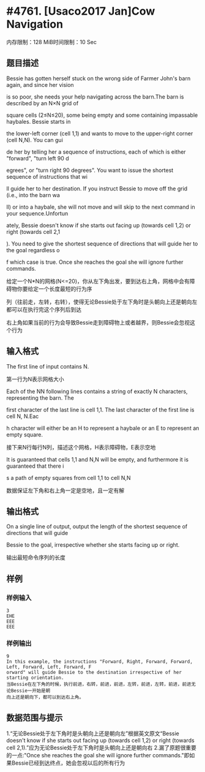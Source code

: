# #4761. [Usaco2017 Jan]Cow Navigation

内存限制：128 MiB时间限制：10 Sec

## 题目描述

Bessie has gotten herself stuck on the wrong side of Farmer John's barn again, and since her vision 

is so poor, she needs your help navigating across the barn.The barn is described by an N&times;N grid of 

square cells (2&le;N&le;20), some being empty and some containing impassable haybales. Bessie starts in 

the lower-left corner (cell 1,1) and wants to move to the upper-right corner (cell N,N). You can gui

de her by telling her a sequence of instructions, each of which is either "forward", "turn left 90 d

egrees", or "turn right 90 degrees". You want to issue the shortest sequence of instructions that wi

ll guide her to her destination. If you instruct Bessie to move off the grid (i.e., into the barn wa

ll) or into a haybale, she will not move and will skip to the next command in your sequence.Unfortun

ately, Bessie doesn't know if she starts out facing up (towards cell 1,2) or right (towards cell 2,1

). You need to give the shortest sequence of directions that will guide her to the goal regardless o

f which case is true. Once she reaches the goal she will ignore further commands.

给定一个N*N的网格(N<=20)，你从左下角出发，要到达右上角，网格中会有障碍物你要给定一个长度最短的行为序

列（往前走，左转，右转），使得无论Bessie处于左下角时是头朝向上还是朝向左都可以在执行完这个序列后到达

右上角如果当前的行为会导致Bessie走到障碍物上或者越界，则Bessie会忽视这个行为

## 输入格式

The first line of input contains N.

第一行为N表示网格大小

Each of the NN following lines contains a string of exactly N characters, representing the barn. The

 first character of the last line is cell 1,1. The last character of the first line is cell N, N.Eac

h character will either be an H to represent a haybale or an E to represent an empty square.

接下来N行每行N列，描述这个网格，H表示障碍物，E表示空地

It is guaranteed that cells 1,1 and N,N will be empty, and furthermore it is guaranteed that there i

s a path of empty squares from cell 1,1 to cell N,N

数据保证左下角和右上角一定是空地，且一定有解

## 输出格式

On a single line of output, output the length of the shortest sequence of directions that will guide

 Bessie to the goal, irrespective whether she starts facing up or right.

输出最短命令序列的长度

## 样例

### 样例输入

    
    3
    EHE
    EEE
    EEE
    

### 样例输出

    
    9
    In this example, the instructions "Forward, Right, Forward, Forward, Left, Forward, Left, Forward, F
    orward" will guide Bessie to the destination irrespective of her starting orientation.
    当Bessie在左下角的时候，执行前进，右转，前进，前进，左转，前进，左转，前进，前进无论Bessie一开始是朝
    向上还是朝向下，都可以到达右上角。
    

## 数据范围与提示

 1.&ldquo;无论Bessie处于左下角时是头朝向上还是朝向左&rdquo;根据英文原文&ldquo;Bessie doesn't know if she starts out facing up (towards cell 1,2) or right (towards cell 2,1).&rdquo;应为无论Bessie处于左下角时是头朝向上还是朝向右
2.漏了原题很重要的一点:"Once she reaches the goal she will ignore further commands."即如果Bessie已经到达终点，她会忽视以后的所有行为
